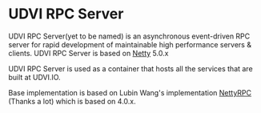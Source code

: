 # UDVI RPC Server
UDVI RPC Server(yet to be named) is an asynchronous event-driven RPC server for rapid development of maintainable high performance servers & clients. UDVI RPC Server is based on [Netty](http://netty.io) 5.0.x

UDVI RPC Server is used as a container that hosts all the services that are built at UDVI.IO.

Base implementation is based on Lubin Wang's implementation [NettyRPC](https://github.com/dawnbreaks/NettyRPC) (Thanks a lot) which is based on 4.0.x.
